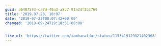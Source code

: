 ```yaml
---
guid: a6407593-ca7d-40a3-a8c7-91a3df3b3760
title: '2019.07.23, 10:07'
date: '2019-07-23T08:07:42+00:00'
changed: '2019-09-24T19:18:51+00:00'


like_of: 'https://twitter.com/iamharaldur/status/1153419129321402368'
---
```


